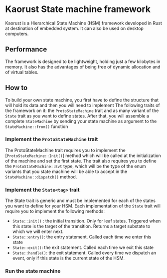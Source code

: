 # Kaorust State machine framework 
 Kaorust is a Hierarchical State Machine (HSM) framework developed in Rust at destination of
 embedded system. It can also be used on desktop computers.  

## Performance
 The framework is designed to be lightweight, holding just a few kilobytes in memory.
 It also has the advantages of being free of dynamic allocation and of virtual tables.
 
## How to
 To build your own state machine, you first have to define the structure that will hold its
 data and then you will need to implement The following traits of the framework on it: the `ProtoStateMachine`
 trait and as many variant of the `State` trait as you want to define states. After that, you
 will assemble a complete `StateMachine` by sending your state machine as argument to the
 `StateMachine::from()` function

### Implement the `ProtoStateMachine` trait
 The ProtoStateMachine trait requires you to implement the [`ProtoStateMachine::Init()`] method
 which will be called at the initialization of the machine and set the first state.
 The trait also requires you to define the `ProtoStateMachine::Evt` type, which will be the type of the enum
 variants that you state machine will be able to accept in the `StateMachine::dispatch()`
 method.  

### Implement the `State<tag>` trait
 The State trait is generic and must be implemented for each of the states you want to define for
 your HSM. Each implementation of the `State` trait will require you to implement the following
 methods:  
 - `State::init()` : the initial transition. Only for leaf states. Triggered when
 this state is the target of the transition. Returns a target substate to which we will enter
 next.
 - `State::entry()`: the entry statement. Called each time we enter this state
 - `State::exit()`: the exit statement. Called each time we exit this state
 - `State::handle()`: the exit statement. Called every time we dispatch an event, only if this
 state is the current state of the HSM.

### Run the state machine


